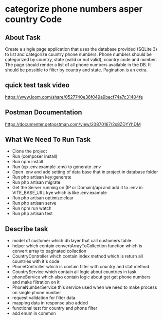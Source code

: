 <p align="center">
<h1>categorize phone numbers asper country Code </h1>
</p>

## About Task

Create a single page application that uses the database provided (SQLite 3) to list and
categorize country phone numbers.
Phone numbers should be categorized by country, state (valid or not valid), country code and
number.
The page should render a list of all phone numbers available in the DB. It should be possible to
filter by country and state. Pagination is an extra.

## quick test task video

https://www.loom.com/share/0527740e36f049a9becf74a7c31404fe

## Postman Documentation 

https://documenter.getpostman.com/view/20870167/2s8ZDYYhDM

## What We Need To Run Task 
- Clone the project 
- Run (composer install) 
- Run npm install
- Run  (cp .env.example .env)  to generate .env
- Open .env and add setting of data base that in project in database folder 
- Run php artisan key:generate
- Run php artisan migrate
- Get the Server running on (IP or Domain)/api and add it to .env in VITE_BASE_URL kye which is like .env.example
- Run php artisan optimize:clear
- Run php artisan serve
- Run npm run watch
- Run php artisan test

## Describe task 
- model of customer which db layer that call customers table 
- helper which contain convertArrayToCollection function which is convert array to paginated collection 
- CountryController which contain index method which is return all countries with it's code 
- PhoneController which is contain filter with country and stat  method 
- CountryService which contain all logic about countries in task
- phoneService which also contain logic about get get phone numbers and make filtration on it 
- PhoneNumberService this service used when we need to make process on single phone number
- request validation for filter data 
- mapping data in response also added 
- functional test for country and phone filter
- add enum in common
